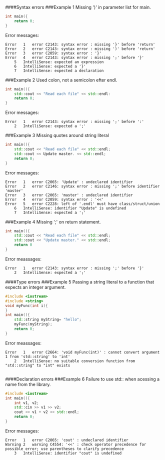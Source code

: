 ####Syntax errors
###Example 1
Missing ')' in parameter list for main.
```cpp
int main({
	return 0;
}
```
Error messages:
```
Error	1	error C2143: syntax error : missing '}' before 'return'	
Error	2	error C2143: syntax error : missing ')' before 'return'	
Error	3	error C2059: syntax error : '}'	
Error	4	error C2143: syntax error : missing ';' before '}'
	5	IntelliSense: expected an expression
	6	IntelliSense: expected a '}'
	7	IntelliSense: expected a declaration
``` 
###Example 2
Used colon, not a semicolon efter endl.
```cpp
int main(){
	std::cout << "Read each file" << std::endl:
	return 0;
}
```
Error messages:
```
Error	1	error C2143: syntax error : missing ';' before ':'
	2	IntelliSense: expected a ';'
```
###Example 3
Missing quotes around string literal
```cpp
int main(){
	std::cout << "Read each file" << std::endl;
	std::cout << Update master. << std::endl;
	return 0;
}
```
Error messages:
```
Error	1	error C2065: 'Update' : undeclared identifier
Error	2	error C2146: syntax error : missing ';' before identifier 'master'
Error	3	error C2065: 'master' : undeclared identifier
Error	4	error C2059: syntax error : '<<'
Error	5	error C2228: left of '.endl' must have class/struct/union
	6	IntelliSense: identifier "Update" is undefined
	7	IntelliSense: expected a ';'

```
###Example 4
Missing ';' on return statement.
```cpp
int main(){
	std::cout << "Read each file" << std::endl;
	std::cout << "Update master." << std::endl;
	return 0
}
```
Error meassages:
```
Error	1	error C2143: syntax error : missing ';' before '}'	
	2	IntelliSense: expected a ';'

```
####Type errors
###Example 5
Passing a string literal to a function that expects an integer argument.
```cpp
#include <iostream>
#include <string>
void myFunc(int i){
}
int main(){
	std::string myString= "hello";
	myFunc(myString);
	return 0;
}
```
Error meassages:
```
Error	1	error C2664: 'void myFunc(int)' : cannot convert argument 1 from 'std::string' to 'int'	
	2	IntelliSense: no suitable conversion function from "std::string" to "int" exists


```
####Declaration errors
###Example 6
Failure to use std:: when acessing a name from the library.
```cpp
#include <iostream>
int main(){
	int v1, v2;
	std::cin >> v1 >> v2;
	cout << v1 + v2 << std::endl;
	return 0;
}
```
Error messages:
```
Error	1	error C2065: 'cout' : undeclared identifier
Warning	2	warning C4554: '<<' : check operator precedence for possible error; use parentheses to clarify precedence
	3	IntelliSense: identifier "cout" is undefined

```